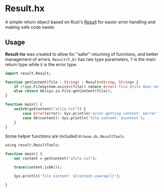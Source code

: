 # Result.hx
A simple return object based on Rust's [Result](https://doc.rust-lang.org/std/result/enum.Result.html) for easier error handling and making safe code easier.

## Usage
**Result-hx** was created to allow for "safer" returning of functions, and better management of errors. `Result<T,E>` has two type parameters, `T` is the main return type while `E` is the error type.

```haxe
import result.Result;

function getContent(file : String) : Result<String, String> {
	if (!sys.FileSystem.exists(file)) return Error('file $file does not exist');
	else return Ok(sys.io.File.getContent(file));
}

function main() {
	switch(getContent("afile.txt")) {
		case Error(error): Sys.println('error getting content: $error');
		case Ok(content): Sys.println('file content: $content');
	}
}
```

Some helper functions are included in `haxe.ds.ResultTools`

```haxe
using result.ResultTools;

function main() {
	var content = getContent("afile.txt");

	trace(content.isOk());

	Sys.println('file content: ${content.unwrap()}');

}
```
